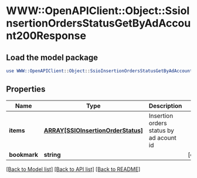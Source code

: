 # WWW::OpenAPIClient::Object::SsioInsertionOrdersStatusGetByAdAccount200Response

## Load the model package
```perl
use WWW::OpenAPIClient::Object::SsioInsertionOrdersStatusGetByAdAccount200Response;
```

## Properties
Name | Type | Description | Notes
------------ | ------------- | ------------- | -------------
**items** | [**ARRAY[SSIOInsertionOrderStatus]**](SSIOInsertionOrderStatus.md) | Insertion orders status by ad acount id | 
**bookmark** | **string** |  | [optional] 

[[Back to Model list]](../README.md#documentation-for-models) [[Back to API list]](../README.md#documentation-for-api-endpoints) [[Back to README]](../README.md)


